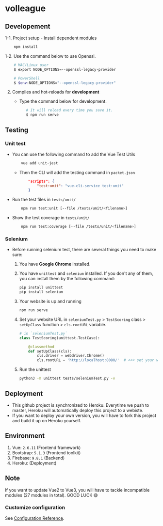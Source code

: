 # volleague

## Developement

1-1. Project setup
    - Install dependent modules

```bash
    npm install
```

1-2. Use the command below to use Openssl.

```bash
    # MAC/Linux user
    $ export NODE_OPTIONS=--openssl-legacy-provider

    # PowerShell
    $ $env:NODE_OPTIONS="--openssl-legacy-provider"
```

2. Compiles and hot-reloads for **development**
    - Type the command below for development.

         ```bash
            # It will reload every time you save it.
            $ npm run serve 
        ```

## Testing

### Unit test

- You can use the following command to add the Vue Test Utils

    ```bash
        vue add unit-jest
    ```

  - Then the CLI will add the testing command in `packet.json`

    ```json
        "scripts": {
            "test:unit": "vue-cli-service test:unit"
        }
    ```

- Run the test files in `tests/unit/`

    ```bash
        npm run test:unit [--file /tests/unit/<filename>]
    ```

- Show the test coverage in `tests/unit/`

    ```bash
        npm run test:coverage [--file /tests/unit/<filename>]
    ```

### Selenium

- Before running selenium test, there are several things you need to make sure:
    1. You have **Google Chrome** installed.
    2. You have `unittest` and `selenium` installed. If you don't any of them, you can install them by the following command:
        ```bash
        pip install unittest
        pip install selenium
        ```
    3. Your website is up and running
        ```bash
        npm run serve
        ```
    4. Set your website URL in `seleniumTest.py` > `TestScoring` class > `setUpClass` function > `cls.rootURL` variable.
        ```python
        # in `seleniumTest.py`
        class TestScoring(unittest.TestCase):

            @classmethod
            def setUpClass(cls):
                cls.driver = webdriver.Chrome()
                cls.rootURL = 'http://localhost:8080/'  # <<< set your website URL here
        ```
    
    5. Run the unittest
        ```bash
        python3 -m unittest tests/seleniumTest.py -v
        ```


## Deployment

- This github project is synchronized to Heroku. Everytime we push to master, Heroku will automatically deploy this project to a webiste.
- If you want to deploy your own version, you will have to fork this project and build it up on Heroku yourself.

## Environment

1. Vue: ``2.6.11`` (Frontend framework)
2. Bootstrap: ``5.1.3`` (Frontend toolkit)
3. Firebase: ``9.8.1`` (Backend)
4. Heroku: (Deployment)

## Note

If you want to update Vue2 to Vue3, you will have to tackle incompatible modules (27 modules in total). GOOD LUCK 😄

### Customize configuration

See [Configuration Reference](https://cli.vuejs.org/config/).

